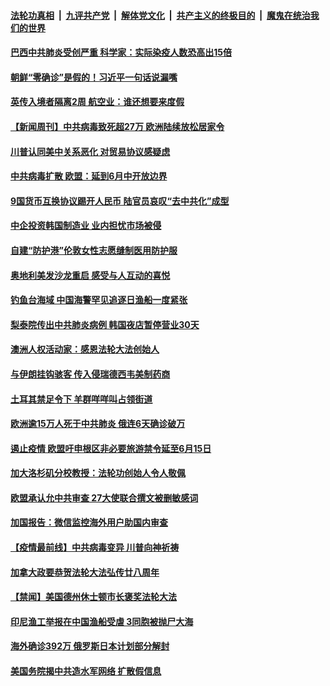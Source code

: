 ####  [法轮功真相](../../../../basic/blob/master/README.md?t=05101202) &nbsp;|&nbsp; [九评共产党](../../../../9ping.md/blob/master/README.md?t=05101202) &nbsp;|&nbsp; [解体党文化](../../../../jtdwh.md/blob/master/README.md?t=05101202)  &nbsp;|&nbsp; [共产主义的终极目的](../../../../gczydzjmd.md/blob/master/README.md?t=05101202) &nbsp;|&nbsp; [魔鬼在统治我们的世界](../../../../mgztzwmdsj.md/blob/master/README.md?t=05101202) 

#### [巴西中共肺炎受创严重 科学家：实际染疫人数恐高出15倍](../pages/prog202/a102843145.md?t=05101202) 

#### [朝鲜“零确诊”是假的！习近平一句话说漏嘴](../pages/prog202/a102843121.md?t=05101202) 

#### [英传入境者隔离2周 航空业：谁还想要来度假](../pages/prog202/a102843131.md?t=05101202) 

#### [【新闻周刊】中共病毒致死超27万 欧洲陆续放松居家令](../pages/prog202/a102843043.md?t=05101202) 


#### [川普认同美中关系恶化 对贸易协议感疑虑](../pages/prog202/a102842985.md?t=05101202) 

#### [中共病毒扩散 欧盟：延到6月中开放边界](../pages/prog202/a102842847.md?t=05101202) 

#### [9国货币互换协议踢开人民币 陆官员哀叹“去中共化”成型](../pages/prog202/a102842942.md?t=05101202) 

#### [中企投资韩国制造业 业内担忧市场被侵](../pages/prog202/a102842907.md?t=05101202) 

#### [自建“防护港”伦敦女性志愿缝制医用防护服](../pages/prog202/a102842870.md?t=05101202) 

#### [奥地利美发沙龙重启 感受与人互动的喜悦](../pages/prog202/a102842873.md?t=05101202) 


#### [钓鱼台海域 中国海警罕见追逐日渔船一度紧张](../pages/prog202/a102842703.md?t=05101202) 

#### [梨泰院传出中共肺炎病例 韩国夜店暂停营业30天](../pages/prog202/a102842627.md?t=05101202) 

#### [澳洲人权活动家：感恩法轮大法创始人](../pages/prog202/a102842650.md?t=05101202) 

#### [与伊朗挂钩骇客 传入侵瑞德西韦美制药商](../pages/prog202/a102842611.md?t=05101202) 

#### [土耳其禁足令下 羊群咩咩叫占领街道](../pages/prog202/a102842578.md?t=05101202) 

#### [欧洲逾15万人死于中共肺炎 俄连6天确诊破万](../pages/prog202/a102842516.md?t=05101202) 

#### [遏止疫情 欧盟吁申根区非必要旅游禁令延至6月15日](../pages/prog202/a102842481.md?t=05101202) 


#### [加大洛杉矶分校教授：法轮功创始人令人敬佩](../pages/prog202/a102842284.md?t=05101202) 


#### [欧盟承认允中共审查 27大使联合撰文被删敏感词](../pages/prog202/a102842307.md?t=05101202) 

#### [加国报告：微信监控海外用户助国内审查](../pages/prog202/a102842194.md?t=05101202) 

#### [【疫情最前线】中共病毒变异 川普向神祈祷](../pages/prog202/a102842394.md?t=05101202) 

#### [加拿大政要恭贺法轮大法弘传廿八周年](../pages/prog202/a102841796.md?t=05101202) 

#### [【禁闻】美国德州休士顿市长褒奖法轮大法](../pages/prog202/a102842222.md?t=05101202) 

#### [印尼渔工举报在中国渔船受虐 3同胞被抛尸大海](../pages/prog202/a102842161.md?t=05101202) 

#### [海外确诊392万 俄罗斯日本计划部分解封](../pages/prog202/a102842232.md?t=05101202) 

#### [美国务院揭中共造水军网络 扩散假信息](../pages/prog202/a102842236.md?t=05101202) 

